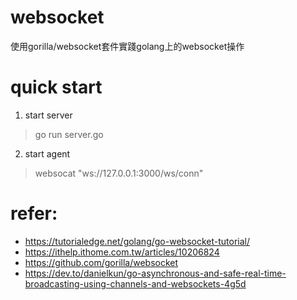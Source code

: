 # websocket
使用gorilla/websocket套件實踐golang上的websocket操作

# quick start
1. start server
> go run server.go

2. start agent
> websocat "ws://127.0.0.1:3000/ws/conn"

# refer:
- https://tutorialedge.net/golang/go-websocket-tutorial/
- https://ithelp.ithome.com.tw/articles/10206824
- https://github.com/gorilla/websocket
- https://dev.to/danielkun/go-asynchronous-and-safe-real-time-broadcasting-using-channels-and-websockets-4g5d